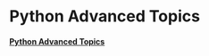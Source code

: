 # Python Advanced Topics
#### [Python Advanced Topics](https://github.com/pradipsapkotag/python/blob/python_advanced_topics/Advanced%20Topics.ipynb)
